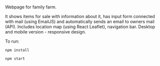 Webpage for family farm.

It shows items for sale with information about it, has input form connected with mail (using EmailJS) and automatically sends an email to owners mail (API). Includes location map (using React Leaflet), navigation bar.
Desktop and mobile version - responsive design. 

To run:

`npm install`

`npm start`
